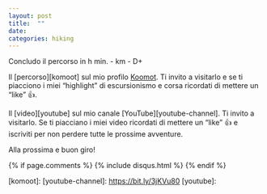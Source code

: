 ```yaml
---
layout: post
title:  ""
date: 
categories: hiking
---
```


Concludo il percorso in  h  min. -  km -  D+

Il [percorso][komoot] sul mio profilo [Koomot][komoot-profile]. Ti invito a visitarlo e se ti piacciono i miei “highlight” di escursionismo e corsa ricordati di mettere un “like” 👍. 

Il [video][youtube] sul mio canale [YouTube][youtube-channel]. Ti invito a visitarlo. Se ti piacciano i miei video ricordati di mettere un “like” 👍 e iscriviti per non perdere tutte le prossime avventure.



Alla prossima e buon giro!

{% if page.comments %}
{% include disqus.html %}
{% endif %}

[komoot-profile]: https://www.komoot.it/user/1971346940863
[komoot]: 
[youtube-channel]: https://bit.ly/3jKVu80
[youtube]: 
